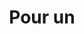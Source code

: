 ---
pic: images/auHasardencoreauHasard.jpg
size: 1/2
posX: 50%
posY: 50%
posXMobile: 50%
posYMobile: 50%
title: Pour un
price: 130€
content: Dehors dedans idk une autre phrase lalala
---